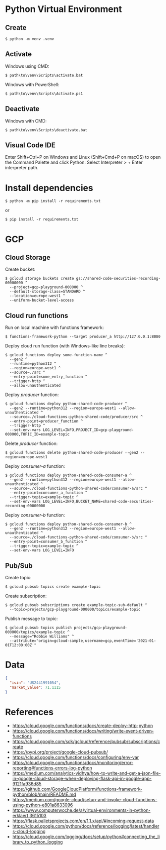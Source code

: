 # Python Virtual Environment

## Create
```
$ python -m venv .venv
```

## Activate
Windows using CMD:
```
$ path\to\venv\Scripts\activate.bat
```
Windows with PowerShell:
```
$ path\to\venv\Scripts\Activate.ps1
```

## Deactivate
Windows with CMD:
```
$ path\to\venv\Scripts\deactivate.bat
```

## Visual Code IDE
Enter Shift+Ctrl+P on Windows and Linux (Shift+Cmd+P on macOS) to open the Command Palette and click Python: Select Interpreter > + Enter interpreter path.

# Install dependencies
```
$ python -m pip install -r requirements.txt
```
or
```
$ pip install -r requirements.txt
```

# GCP

## Cloud Storage
Create bucket:
```
$ gcloud storage buckets create gs://shared-code-securities-recording-00000000 ^
  --project=gcp-playground-000000 ^
  --default-storage-class=STANDARD ^
  --location=europe-west1 ^
  --uniform-bucket-level-access
```

## Cloud run functions
Run on local machine with functions framework:
```
$ functions-framework-python --target producer_a http://127.0.0.1:8080
```

Deploy cloud run function (with Windows-like line breaks):
```
$ gcloud functions deploy some-function-name ^
  --gen2 ^
  --runtime=python312 ^
  --region=europe-west1 ^
  --source=./src ^
  --entry-point=some_entry_function ^
  --trigger-http ^
  --allow-unauthenticated
```

Deploy *producer* function:
```
$ gcloud functions deploy python-shared-code-producer ^
  --gen2 --runtime=python312 --region=europe-west1 --allow-unauthenticated ^
  --source=./cloud-functions-python-shared-code/producer/src ^
  --entry-point=producer_function ^
  --trigger-http ^
  --set-env-vars LOG_LEVEL=INFO,PROJECT_ID=gcp-playground-000000,TOPIC_ID=example-topic
```

Delete *producer* function:
```
$ gcloud functions delete python-shared-code-producer --gen2 --region=europe-west1
```

Deploy *consumer-a* function:
```
$ gcloud functions deploy python-shared-code-consumer-a ^
  --gen2 --runtime=python312 --region=europe-west1 --allow-unauthenticated ^
  --source=./cloud-functions-python-shared-code/consumer-a/src ^
  --entry-point=consumer_a_function ^
  --trigger-topic=example-topic ^
  --set-env-vars LOG_LEVEL=INFO,BUCKET_NAME=shared-code-securities-recording-00000000
```

Deploy *consumer-b* function:
```
$ gcloud functions deploy python-shared-code-consumer-b ^
  --gen2 --runtime=python312 --region=europe-west1 --allow-unauthenticated ^
  --source=./cloud-functions-python-shared-code/consumer-b/src ^
  --entry-point=consumer_b_function ^
  --trigger-topic=example-topic ^
  --set-env-vars LOG_LEVEL=INFO
```

## Pub/Sub
Create topic:
```
$ gcloud pubsub topics create example-topic
```

Create subscription:
```
$ gcloud pubsub subscriptions create example-topic-sub-default ^
  --topic=projects/gcp-playground-000000/topics/example-topic
```

Publish message to topic:
```
$ gcloud pubsub topics publish projects/gcp-playground-000000/topics/example-topic ^
  --message="Robbie Williams" ^
  --attribute="origin=gcloud-sample,username=gcp,eventTime='2021-01-01T12:00:00Z'"
```

# Data
```json
{
  "isin": "US2441991054",
  "market_value": 71.1115
}
```

# References
- https://cloud.google.com/functions/docs/create-deploy-http-python
- https://cloud.google.com/functions/docs/writing/write-event-driven-functions
- https://cloud.google.com/sdk/gcloud/reference/pubsub/subscriptions/create
- https://pypi.org/project/google-cloud-pubsub/
- https://cloud.google.com/functions/docs/configuring/env-var
- https://cloud.google.com/functions/docs/monitoring/error-reporting#functions-errors-log-python
- https://medium.com/analytics-vidhya/how-to-write-and-get-a-json-file-in-google-cloud-storage-when-deploying-flask-api-in-google-app-9121fa936d85
- https://github.com/GoogleCloudPlatform/functions-framework-python/blob/main/README.md
- https://medium.com/google-cloud/setup-and-invoke-cloud-functions-using-python-e801a8633096
- https://www.computerwoche.de/a/virtual-environments-in-python-erklaert,3615103
- https://flask.palletsprojects.com/en/1.1.x/api/#incoming-request-data
- https://cloud.google.com/python/docs/reference/logging/latest/handlers-cloud-logging
- https://cloud.google.com/logging/docs/setup/python#connecting_the_library_to_python_logging